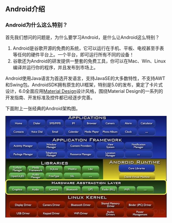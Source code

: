 ## Android介绍


### Android为什么这么特别？
首先我们想问的问题是，为什么要学习Android，是什么让Android这么特别？

1. Android是谷歌开源的免费的系统，它可以运行在手机、平板、电视甚至手表等任何的硬件平台上。一个平台，即可运行所有不同的设备！
2. 谷歌还为Android的研发提供一整套的免费工具，你可以在Mac、Win、Linux编译并运行你的程序，并且发布到市场上。

Android使用Java语言为首选开发语言，支持JavaSE的大多数特性，不支持AWT和Swing包。AndroidSDK拥有原生的UI框架，特别是5.0的发布，奠定了卡片式设计，6.0全面应用[Material Design](http://www.google.com/design/spec/material-design/)设计风格，围绕Material Design的一系列的开发指南、开发标准及控件都已经逐步完善。

下面附上一张经典的Android架构图。

![Android架构](img/android-structure.jpg)